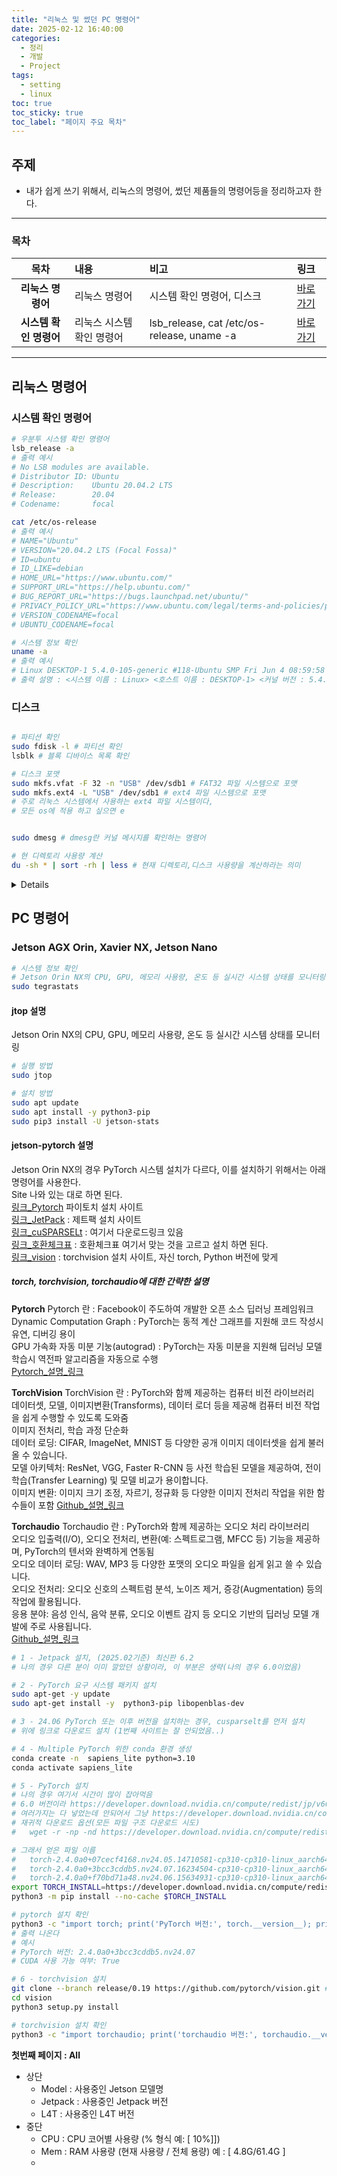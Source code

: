 ```yaml
---
title: "리눅스 및 썼던 PC 명령어"
date: 2025-02-12 16:40:00
categories:
  - 정리
  - 개발
  - Project
tags:
  - setting
  - linux
toc: true
toc_sticky: true
toc_label: "페이지 주요 목차"
---
```


## 주제

- 내가 쉽게 쓰기 위해서, 리눅스의 명령어, 썼던 제품들의 명령어등을 정리하고자 한다.

---

### 목차

|목차|내용|비고|링크|
|:--:|:--|:--|:--|
|**리눅스 명령어**|리눅스 명령어|시스템 확인 명령어, 디스크|<a href="#리눅스-명령어">바로가기</a>|
|**시스템 확인 명령어**|리눅스 시스템 확인 명령어|lsb_release, cat /etc/os-release, uname -a|<a href="#시스템-확인-명령어">바로가기</a>|


---

## 리눅스 명령어

### 시스템 확인 명령어

```bash
# 우분투 시스템 확인 명령어
lsb_release -a 
# 출력 예시
# No LSB modules are available.
# Distributor ID: Ubuntu
# Description:    Ubuntu 20.04.2 LTS
# Release:        20.04
# Codename:       focal

cat /etc/os-release 
# 출력 예시
# NAME="Ubuntu"
# VERSION="20.04.2 LTS (Focal Fossa)"
# ID=ubuntu
# ID_LIKE=debian
# HOME_URL="https://www.ubuntu.com/"
# SUPPORT_URL="https://help.ubuntu.com/"
# BUG_REPORT_URL="https://bugs.launchpad.net/ubuntu/"
# PRIVACY_POLICY_URL="https://www.ubuntu.com/legal/terms-and-policies/privacy-policy"
# VERSION_CODENAME=focal
# UBUNTU_CODENAME=focal

# 시스템 정보 확인
uname -a 
# 출력 예시
# Linux DESKTOP-1 5.4.0-105-generic #118-Ubuntu SMP Fri Jun 4 08:59:58 UTC 2021 x86_64 x86_64 x86_64 GNU/Linux 
# 출력 설명 : <시스템 이름 : Linux> <호스트 이름 : DESKTOP-1> <커널 버전 : 5.4.0-105-generic> <빌드 날짜 : #118-Ubuntu SMP Fri Jun 4 08:59:58 UTC 2021> <아키텍처 : x86_64 x86_64 x86_64> <운영체제 : GNU/Linux>


```

### 디스크

```bash

# 파티션 확인
sudo fdisk -l # 파티션 확인
lsblk # 블록 디바이스 목록 확인

# 디스크 포맷
sudo mkfs.vfat -F 32 -n "USB" /dev/sdb1 # FAT32 파일 시스템으로 포맷
sudo mkfs.ext4 -L "USB" /dev/sdb1 # ext4 파일 시스템으로 포맷
# 주로 리눅스 시스템에서 사용하는 ext4 파일 시스템이다, 
# 모든 os에 적용 하고 싶으면 e


sudo dmesg # dmesg란 커널 메시지를 확인하는 명령어

# 현 디렉토리 사용량 계산
du -sh * | sort -rh | less # 현재 디렉토리,디스크 사용량을 계산하라는 의미
```  

<details>
du (Disk Usage): 파일 및 디렉토리의 디스크 공간 사용량을 추정하는 명령어 즉, 각 파일, 디렉토리가 디스크 공간을 차지하고 있는지 계산해주는 것  
옵션:  
-s (summarize): summarize 옵션은 각 파일이나 디렉토리에 대한 총 사용량만 표시 하위 디렉토리나 파일별 상세 용량 대신, 각 항목의 총합만 보여줌  
-h (human-readable): human-readable 옵션은 파일 크기를 사람이 읽기 쉬운 형식으로 출력. 예) 바이트 단위 대신 킬로바이트(K), 메가바이트(M), 기가바이트(G) 등으로 자동으로 변환함  
  
'*' : 와일드카드 문자. 모든 파일 및 디렉토리를 의미.  

| (파이프): 파이프 기호는 앞선 명령어의 표준 출력을 뒤따르는 명령어의 표준 입력으로 연결해주는 역할  
   
sort: 텍스트 파일의 행, 명령어의 출력을 정렬  
옵션 :  
-r (reverse): 역순으로 정렬  
-h (human-readable): 사람이 읽기 쉬운 형식으로 출력  
-n (numeric): 숫자 형식으로 정렬  
-k (key): 특정 필드를 기준으로 정렬  
-t (field): 특정 필드를 기준으로 정렬  
-u (unique): 중복 제거  

less : 텍스트 파일을 페이지 단위로 표시하는 명령어  
옵션 :  
-p (pattern): 패턴 검색  
-N (number): 행 번호 표시  
-R (raw): 이스케이프 시퀀스 무시  
-S (squeeze): 너무 긴 행을 잘라서 표시  
</details>

## PC 명령어

### Jetson AGX Orin, Xavier NX, Jetson Nano

```bash
# 시스템 정보 확인
# Jetson Orin NX의 CPU, GPU, 메모리 사용량, 온도 등 실시간 시스템 상태를 모니터링
sudo tegrastats
```

#### jtop 설명
Jetson Orin NX의 CPU, GPU, 메모리 사용량, 온도 등 실시간 시스템 상태를 모니터링
```bash
# 실행 방법
sudo jtop

# 설치 방법
sudo apt update
sudo apt install -y python3-pip
sudo pip3 install -U jetson-stats
```

#### jetson-pytorch 설명
Jetson Orin NX의 경우 PyTorch 시스템 설치가 다르다, 이를 설치하기 위해서는 아래 명령어를 사용한다.  
Site 나와 있는 대로 하면 된다.   
[링크_Pytorch](https://docs.nvidia.com/deeplearning/frameworks/install-pytorch-jetson-platform/index.html) 파이토치 설치 사이트  
[링크_JetPack](https://developer.nvidia.com/embedded/jetpack) : 제트팩 설치 사이트  
[링크_cuSPARSELt](https://docs.nvidia.com/cuda/cusparselt/index.html) : 여기서 다운로드링크 있음  
[링크_호환체크표](https://docs.nvidia.com/deeplearning/frameworks/install-pytorch-jetson-platform-release-notes/pytorch-jetson-rel.html#pytorch-jetson-rel) : 호환체크표 여기서 맞는 것을 고르고 설치 하면 된다.  
[링크_vision](https://github.com/pytorch/vision) : torchvision 설치 사이트, 자신 torch, Python 버전에 맞게  

##### torch, torchvision, torchaudio에 대한 간략한 설명

**Pytorch**
Pytorch 란 : Facebook이 주도하여 개발한 오픈 소스 딥러닝 프레임워크  
Dynamic Computation Graph : PyTorch는 동적 계산 그래프를 지원해 코드 작성시 유연, 디버깅 용이  
GPU 가속화 자동 미분 기눙(autograd) : PyTorch는 자동 미분을 지원해 딥러닝 모델 학습시 역전파 알고리즘을 자동으로 수행  
[Pytorch_설명_링크](https://pytorch.org/docs/stable/index.html)  

**TorchVision**
TorchVision 란 : PyTorch와 함께 제공하는 컴퓨터 비전 라이브러리  
데이터셋, 모델, 이미지변환(Transforms), 데이터 로더 등을 제공해 컴퓨터 비전 작업을 쉽게 수행할 수 있도록 도와줌  
이미지 전처리, 학습 과정 단순화  
데이터 로딩: CIFAR, ImageNet, MNIST 등 다양한 공개 이미지 데이터셋을 쉽게 불러올 수 있습니다.  
모델 아키텍처: ResNet, VGG, Faster R-CNN 등 사전 학습된 모델을 제공하여, 전이 학습(Transfer Learning) 및 모델 비교가 용이합니다.  
이미지 변환: 이미지 크기 조정, 자르기, 정규화 등 다양한 이미지 전처리 작업을 위한 함수들이 포함
[Github_설명_링크](https://github.com/pytorch/vision)  

**Torchaudio**
Torchaudio 란 : PyTorch와 함께 제공하는 오디오 처리 라이브러리  
오디오 입출력(I/O), 오디오 전처리, 변환(예: 스펙트로그램, MFCC 등) 기능을 제공하며, PyTorch의 텐서와 완벽하게 연동됨  
오디오 데이터 로딩: WAV, MP3 등 다양한 포맷의 오디오 파일을 쉽게 읽고 쓸 수 있습니다.  
오디오 전처리: 오디오 신호의 스펙트럼 분석, 노이즈 제거, 증강(Augmentation) 등의 작업에 활용됩니다.  
응용 분야: 음성 인식, 음악 분류, 오디오 이벤트 감지 등 오디오 기반의 딥러닝 모델 개발에 주로 사용됩니다.  
[Github_설명_링크](https://github.com/pytorch/audio)

```bash
# 1 - Jetpack 설치, (2025.02기준) 최신판 6.2
# 나의 경우 다른 분이 이미 깔았던 상황이라, 이 부분은 생략(나의 경우 6.0이었음)

# 2 - PyTorch 요구 시스템 패키지 설치
sudo apt-get -y update
sudo apt-get install -y  python3-pip libopenblas-dev

# 3 - 24.06 PyTorch 또는 이후 버전을 설치하는 경우, cusparselt를 먼저 설치
# 위에 링크로 다운로드 설치 (1번째 사이트는 잘 안되었음..)

# 4 - Multiple PyTorch 위한 conda 환경 생성
conda create -n  sapiens_lite python=3.10
conda activate sapiens_lite

# 5 - PyTorch 설치
# 나의 경우 여기서 시간이 많이 잡아먹음
# 6.0 버전이라 https://developer.download.nvidia.cn/compute/redist/jp/v60/pytorch/ 그 이후 버전을 찾아야했다.
# 여러가지는 다 넣었는데 안되어서 그냥 https://developer.download.nvidia.cn/compute/redist/jp/v60/pytorch/ 다 다운 받기로 명령어 치니까
# 재귀적 다운로드 옵션(모든 파일 구조 다운로드 시도)
#   wget -r -np -nd https://developer.download.nvidia.cn/compute/redist/jp/v60/pytorch/

# 그래서 얻은 파일 이름
#   torch-2.4.0a0+07cecf4168.nv24.05.14710581-cp310-cp310-linux_aarch64.whl
#   torch-2.4.0a0+3bcc3cddb5.nv24.07.16234504-cp310-cp310-linux_aarch64.whl (선택해서 다운로드 받음)
#   torch-2.4.0a0+f70bd71a48.nv24.06.15634931-cp310-cp310-linux_aarch64.whl
export TORCH_INSTALL=https://developer.download.nvidia.cn/compute/redist/jp/v60/pytorch/torch-2.4.0a0+3bcc3cddb5.nv24.07.16234504-cp310-cp310-linux_aarch64.whl # 자신에게 맞는 버전 선택해야한다.
python3 -m pip install --no-cache $TORCH_INSTALL

# pytorch 설치 확인
python3 -c "import torch; print('PyTorch 버전:', torch.__version__); print('CUDA 사용 가능 여부:', torch.cuda.is_available())"
# 출력 나온다
# 예시 
# PyTorch 버전: 2.4.0a0+3bcc3cddb5.nv24.07
# CUDA 사용 가능 여부: True

# 6 - torchvision 설치
git clone --branch release/0.19 https://github.com/pytorch/vision.git # 나의 경우 0.19 버전을 설치
cd vision
python3 setup.py install

# torchvision 설치 확인
python3 -c "import torchaudio; print('torchaudio 버전:', torchaudio.__version__)"

```

**첫번째 페이지 : All**
- 상단
  - Model : 사용중인 Jetson 모델명
  - Jetpack : 사용중인 Jetpack 버전
  - L4T : 사용중인 L4T 버전
- 중단
  - CPU : CPU 코어별 사용량 (% 형식 예: [ 10%]])
  - Mem : RAM 사용량 (현재 사용량 / 전체 용량) 예 : [ 4.8G/61.4G ]
  - 